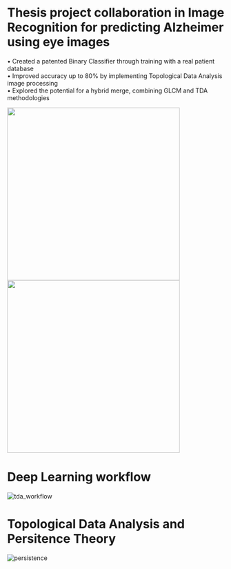 # Thesis project collaboration in Image Recognition for predicting Alzheimer using eye images
• Created a patented Binary Classifier through training with a real patient database <br />
• Improved accuracy up to 80% by implementing Topological Data Analysis image processing <br />
• Explored the potential for a hybrid merge, combining GLCM and TDA methodologies <br />

<p float="left">
  <img src="https://github.com/JonPilarte/TDA_Deep-Learning/blob/master/assets/98784746/81e2f7b3-5dd2-4fec-b956-bc79d6e78bf3.png" width="400" />
  <img src="https://github.com/JonPilarte/TDA_Deep-Learning/blob/master/assets/98784746/72cb1727-e800-407f-b986-94f3bd775269.png" width="400" />
</p>

# Deep Learning workflow
![tda_workflow](https://github.com/JonPilarte/TDA_Deep-Learning/assets/98784746/3af7a57e-03cd-4f65-a781-69fd57ebba27)

# Topological Data Analysis and Persitence Theory
![persistence](https://github.com/JonPilarte/TDA_Deep-Learning/assets/98784746/4cf6e771-692e-4672-bd83-9f611cc111ba)



